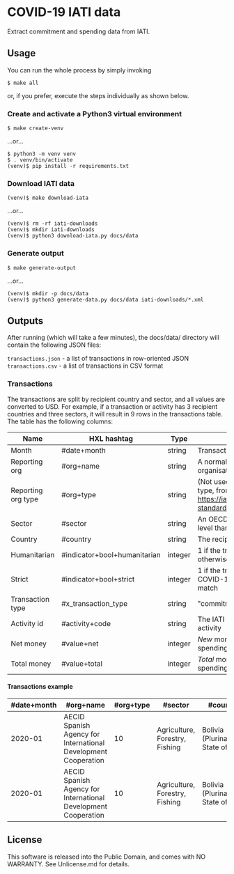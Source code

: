COVID-19 IATI data
==================

Extract commitment and spending data from IATI.

## Usage

You can run the whole process by simply invoking

```
$ make all
```

or, if you prefer, execute the steps individually as shown below.

### Create and activate a Python3 virtual environment

```
$ make create-venv
```

…or…

```
$ python3 -m venv venv
$ . venv/bin/activate
(venv)$ pip install -r requirements.txt
```

### Download IATI data

```
(venv)$ make download-iata
```

…or…

```
(venv)$ rm -rf iati-downloads
(venv)$ mkdir iati-downloads
(venv)$ python3 download-iata.py docs/data
```

### Generate output

```
$ make generate-output
```

…or…

```
(venv)$ mkdir -p docs/data
(venv)$ python3 generate-data.py docs/data iati-downloads/*.xml
```

## Outputs

After running (which will take a few minutes), the docs/data/ directory will contain the following JSON files:

``transactions.json`` - a list of transactions in row-oriented JSON
``transactions.csv`` - a list of transactions in CSV format

### Transactions

The transactions are split by recipient country and sector, and all values are converted to USD.  For example, if a transaction or activity has 3 recipient countries and three sectors, it will result in 9 rows in the transactions table. The table has the following columns:

Name | HXL hashtag | Type | Description
-- | -- | -- | -- 
Month | #date+month | string | Transaction month in YYYY-MM format
Reporting org | #org+name | string | A normalised name for the reporting organisatio
Reporting org type | #org+type | string | (Not used in the viz.) The organisation type, from https://iatistandard.org/en/iati-standard/203/codelists/organisationtype/
Sector | #sector | string | An OECD-DAC sector grouping (higher-level than the purpose codes)
Country | #country | string | The recipient country name
Humanitarian | #indicator+bool+humanitarian | integer | 1 if the transaction is humanitarian, 0 otherwise
Strict | #indicator+bool+strict | integer | 1 if the transaction strictly meets the IATI COVID-19 guidance, 0 if it is only a loose match
Transaction type | #x_transaction_type | string | "commitments" or "spending"
Activity id | #activity+code | string | The IATI identifier for the transactions activity
Net money | #value+net | integer | _New_ money in the commitment or spending, after deduplication, in USD.
Total money | #value+total | integer | _Total_ money in the commitment or spending, without deduplication, in USD.

#### Transactions example

#date+month | #org+name | #org+type | #sector | #country | #indicator+bool+humanitarian | #indicator+bool+strict | #x_transaction_type | #activity+code | #value+net | #value+total
-- | -- | -- | -- | -- | -- | -- | -- | -- | -- | --
2020-01 | AECID Spanish Agency for International Development Cooperation | 10 | Agriculture, Forestry, Fishing | Bolivia (Plurinational State of) | 0 | 1 | commitments | ES-DIR3-EA0035768-Z02-20-P1-00900 | 36599 | 36599
2020-01 | AECID Spanish Agency for International Development Cooperation | 10 | Agriculture, Forestry, Fishing | Bolivia (Plurinational State of) | 0 | 1 | commitments | ES-DIR3-EA0035768-Z02-20-P1-00900 | 48799 | 48799

## License

This software is released into the Public Domain, and comes with NO WARRANTY. See Unlicense.md for details.


